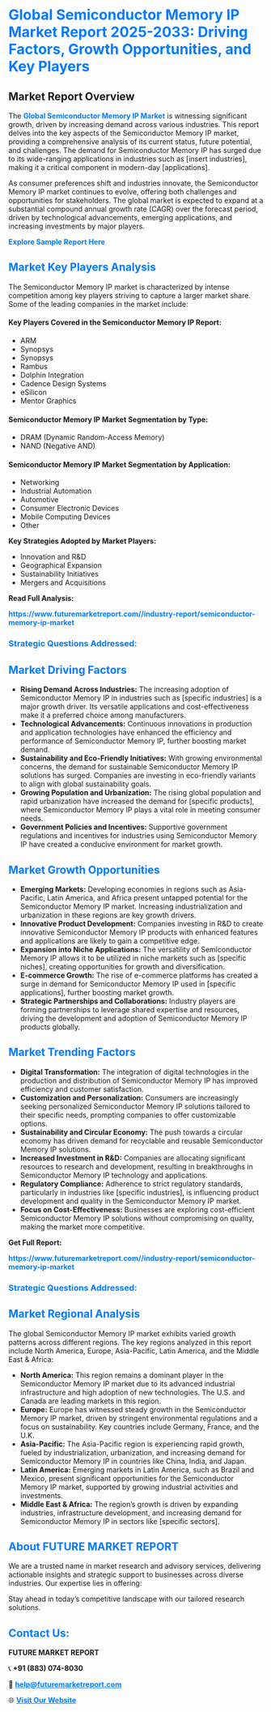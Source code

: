 <h1 style="color: #007BFF;">Global Semiconductor Memory IP Market Report 2025-2033: Driving Factors, Growth Opportunities, and Key Players</h1>

<section id="overview">
<h2>Market Report Overview</h2>
<p>The <a href="https://www.futuremarketreport.com//industry-report/semiconductor-memory-ip-market" style="color: #007BFF; text-decoration: none;"><strong>Global Semiconductor Memory IP Market</strong></a> is witnessing significant growth, driven by increasing demand across various industries. This report delves into the key aspects of the Semiconductor Memory IP market, providing a comprehensive analysis of its current status, future potential, and challenges. The demand for Semiconductor Memory IP has surged due to its wide-ranging applications in industries such as [insert industries], making it a critical component in modern-day [applications].</p>
<p>As consumer preferences shift and industries innovate, the Semiconductor Memory IP market continues to evolve, offering both challenges and opportunities for stakeholders. The global market is expected to expand at a substantial compound annual growth rate (CAGR) over the forecast period, driven by technological advancements, emerging applications, and increasing investments by major players.</p>
</section>

<section id="overview">
<p><a href="https://www.futuremarketreport.com//request-sample/reportId=81636" style="color: #007BFF; text-decoration: none;"><strong>Explore Sample Report Here</strong></a></p>
</section>

<section id="key-players">
<h2 style="color: #007BFF;">Market Key Players Analysis</h2>
<p>The Semiconductor Memory IP market is characterized by intense competition among key players striving to capture a larger market share. Some of the leading companies in the market include:</p>
<h4>Key Players Covered in the Semiconductor Memory IP Report:</h4>
<ul><li>ARM</li><li>Synopsys</li><li>Synopsys</li><li>Rambus</li><li>Dolphin Integration</li><li>Cadence Design Systems</li><li>eSilicon</li><li>Mentor Graphics</li></ul>
<h4>Semiconductor Memory IP Market Segmentation by Type:</h4>
<ul><li>DRAM (Dynamic Random-Access Memory)</li><li>NAND (Negative AND)</li></ul>

<h4>Semiconductor Memory IP Market Segmentation by Application:</h4>
<ul><li>Networking</li><li>Industrial Automation</li><li>Automotive</li><li>Consumer Electronic Devices</li><li>Mobile Computing Devices</li><li>Other</li></ul>
<p><strong>Key Strategies Adopted by Market Players:</strong></p>
<ul>
<li>Innovation and R&D</li>
<li>Geographical Expansion</li>
<li>Sustainability Initiatives</li>
<li>Mergers and Acquisitions</li>
</ul>
</section>

<section>
<p><strong>Read Full Analysis: </strong></p><a href="https://www.futuremarketreport.com//industry-report/semiconductor-memory-ip-market" style="color: #007BFF; text-decoration: none;"><strong>https://www.futuremarketreport.com//industry-report/semiconductor-memory-ip-market</strong></a>
<h3 style="color: #007BFF;">Strategic Questions Addressed:</h3>
</section>

<section id="driving-factors">
<h2 style="color: #007BFF;">Market Driving Factors</h2>
<ul>
<li><strong>Rising Demand Across Industries:</strong> The increasing adoption of Semiconductor Memory IP in industries such as [specific industries] is a major growth driver. Its versatile applications and cost-effectiveness make it a preferred choice among manufacturers.</li>
<li><strong>Technological Advancements:</strong> Continuous innovations in production and application technologies have enhanced the efficiency and performance of Semiconductor Memory IP, further boosting market demand.</li>
<li><strong>Sustainability and Eco-Friendly Initiatives:</strong> With growing environmental concerns, the demand for sustainable Semiconductor Memory IP solutions has surged. Companies are investing in eco-friendly variants to align with global sustainability goals.</li>
<li><strong>Growing Population and Urbanization:</strong> The rising global population and rapid urbanization have increased the demand for [specific products], where Semiconductor Memory IP plays a vital role in meeting consumer needs.</li>
<li><strong>Government Policies and Incentives:</strong> Supportive government regulations and incentives for industries using Semiconductor Memory IP have created a conducive environment for market growth.</li>
</ul>
</section>

<section id="growth-opportunities">
<h2 style="color: #007BFF;">Market Growth Opportunities</h2>
<ul>
<li><strong>Emerging Markets:</strong> Developing economies in regions such as Asia-Pacific, Latin America, and Africa present untapped potential for the Semiconductor Memory IP market. Increasing industrialization and urbanization in these regions are key growth drivers.</li>
<li><strong>Innovative Product Development:</strong> Companies investing in R&D to create innovative Semiconductor Memory IP products with enhanced features and applications are likely to gain a competitive edge.</li>
<li><strong>Expansion into Niche Applications:</strong> The versatility of Semiconductor Memory IP allows it to be utilized in niche markets such as [specific niches], creating opportunities for growth and diversification.</li>
<li><strong>E-commerce Growth:</strong> The rise of e-commerce platforms has created a surge in demand for Semiconductor Memory IP used in [specific applications], further boosting market growth.</li>
<li><strong>Strategic Partnerships and Collaborations:</strong> Industry players are forming partnerships to leverage shared expertise and resources, driving the development and adoption of Semiconductor Memory IP products globally.</li>
</ul>
</section>

<section id="trending-factors">
<h2 style="color: #007BFF;">Market Trending Factors</h2>
<ul>
<li><strong>Digital Transformation:</strong> The integration of digital technologies in the production and distribution of Semiconductor Memory IP has improved efficiency and customer satisfaction.</li>
<li><strong>Customization and Personalization:</strong> Consumers are increasingly seeking personalized Semiconductor Memory IP solutions tailored to their specific needs, prompting companies to offer customizable options.</li>
<li><strong>Sustainability and Circular Economy:</strong> The push towards a circular economy has driven demand for recyclable and reusable Semiconductor Memory IP solutions.</li>
<li><strong>Increased Investment in R&D:</strong> Companies are allocating significant resources to research and development, resulting in breakthroughs in Semiconductor Memory IP technology and applications.</li>
<li><strong>Regulatory Compliance:</strong> Adherence to strict regulatory standards, particularly in industries like [specific industries], is influencing product development and quality in the Semiconductor Memory IP market.</li>
<li><strong>Focus on Cost-Effectiveness:</strong> Businesses are exploring cost-efficient Semiconductor Memory IP solutions without compromising on quality, making the market more competitive.</li>
</ul>
</section>

<section>
<p><strong>Get Full Report: </strong></p><a href="https://www.futuremarketreport.com//industry-report/semiconductor-memory-ip-market" style="color: #007BFF; text-decoration: none;"><strong>https://www.futuremarketreport.com//industry-report/semiconductor-memory-ip-market</strong></a>
<h3 style="color: #007BFF;">Strategic Questions Addressed:</h3>
</section>


<section id="regional-analysis">
<h2 style="color: #007BFF;">Market Regional Analysis</h2>
<p>The global Semiconductor Memory IP market exhibits varied growth patterns across different regions. The key regions analyzed in this report include North America, Europe, Asia-Pacific, Latin America, and the Middle East & Africa:</p>
<ul>
<li><strong>North America:</strong> This region remains a dominant player in the Semiconductor Memory IP market due to its advanced industrial infrastructure and high adoption of new technologies. The U.S. and Canada are leading markets in this region.</li>
<li><strong>Europe:</strong> Europe has witnessed steady growth in the Semiconductor Memory IP market, driven by stringent environmental regulations and a focus on sustainability. Key countries include Germany, France, and the U.K.</li>
<li><strong>Asia-Pacific:</strong> The Asia-Pacific region is experiencing rapid growth, fueled by industrialization, urbanization, and increasing demand for Semiconductor Memory IP in countries like China, India, and Japan.</li>
<li><strong>Latin America:</strong> Emerging markets in Latin America, such as Brazil and Mexico, present significant opportunities for the Semiconductor Memory IP market, supported by growing industrial activities and investments.</li>
<li><strong>Middle East & Africa:</strong> The region’s growth is driven by expanding industries, infrastructure development, and increasing demand for Semiconductor Memory IP in sectors like [specific sectors].</li>
</ul>
</section>

<footer>
<h2 style="color: #007BFF;">About FUTURE MARKET REPORT</h2>
<p>We are a trusted name in market research and advisory services, delivering actionable insights and strategic support to businesses across diverse industries. Our expertise lies in offering:</p>

<p>Stay ahead in today’s competitive landscape with our tailored research solutions.</p>

<h2 style="color: #007BFF;">Contact Us:</h2>
<p><strong>FUTURE MARKET REPORT</strong></p>
<p>📞 <strong>+91 (883) 074-8030</strong></p>
<p>📧 <strong><a href="mailto:help@futuremarketreport.com" style="color: #007BFF;">help@futuremarketreport.com</a></strong></p>
<p>🌐 <strong><a href="https://www.futuremarketreport.com/" style="color: #007BFF;">Visit Our Website</a></strong></p>
</footer>